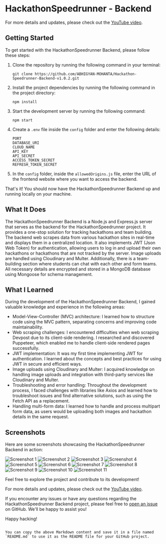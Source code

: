 # HackathonSpeedrunner - Backend

For more details and updates, please check out the [YouTube video](https://www.youtube.com/watch?v=Q0Yls0L_T8g&t=28s).

## Getting Started

To get started with the HackathonSpeedrunner Backend, please follow these steps:

1. Clone the repository by running the following command in your terminal:
   ```
   git clone https://github.com/ABHIGYAN-MOHANTA/Hackathon-Speedrunner-Backend-v1.0.2.git
   ```

2. Install the project dependencies by running the following command in the project directory:
   ```
   npm install
   ```

3. Start the development server by running the following command:
   ```
   npm start
   ```

4. Create a `.env` file inside the `config` folder and enter the following details:
   ```
   PORT
   DATABASE_URI
   CLOUD_NAME
   API_KEY
   API_SECRET
   ACCESS_TOKEN_SECRET
   REFRESH_TOKEN_SECRET
   ```

5. In the `config` folder, inside the `allowedOrigins.js` file, enter the URL of the frontend website where you want to access the backend.

That's it! You should now have the HackathonSpeedrunner Backend up and running locally on your machine.

## What It Does

The HackathonSpeedrunner Backend is a Node.js and Express.js server that serves as the backend for the HackathonSpeedrunner project. It provides a one-stop solution for tracking hackathons and team building. The backend web scrapes data from various hackathon sites in real-time and displays them in a centralized location. It also implements JWT (Json Web Token) for authentication, allowing users to log in and upload their own hackathons or hackathons that are not tracked by the server. Image uploads are handled using Cloudinary and Multer. Additionally, there is a team-building section where students can chat with each other and form teams. All necessary details are encrypted and stored in a MongoDB database using Mongoose for schema management.

## What I Learned

During the development of the HackathonSpeedrunner Backend, I gained valuable knowledge and experience in the following areas:

- Model-View-Controller (MVC) architecture: I learned how to structure code using the MVC pattern, separating concerns and improving code maintainability.
- Web scraping challenges: I encountered difficulties when web scraping Devpost due to its client-side rendering. I researched and discovered Puppeteer, which enabled me to handle client-side rendered pages successfully.
- JWT implementation: It was my first time implementing JWT for authentication. I learned about the concepts and best practices for using JWT in secure and efficient ways.
- Image uploads using Cloudinary and Multer: I acquired knowledge on handling image uploads and integration with third-party services like Cloudinary and Multer.
- Troubleshooting and error handling: Throughout the development process, I faced challenges with libraries like Axios and learned how to troubleshoot issues and find alternative solutions, such as using the Fetch API as a replacement.
- Handling multi-form data: I learned how to handle and process multipart form data, as users would be uploading both images and hackathon details in the same request.

## Screenshots

Here are some screenshots showcasing the HackathonSpeedrunner Backend in action:

![Screenshot 1](https://github.com/ABHIGYAN-MOHANTA/Hackathon-Speedrunner-Backend-v1.0.2/assets/110360901/2d7aa60a-6796-4deb-b31f-6c66654a3c11)
![Screenshot 2](https://github.com/ABHIGYAN-MOHANTA/Hackathon-Speedrunner-Backend-v1.0.2/assets/110360901/1a780c9c-0b6d-45e7-8280-a226b27f394c)
![Screenshot 3](https://github.com/ABHIGYAN-MOHANTA/Hackathon-Speedrunner-Backend-v1.0.2/assets/110360901/36bcbe13-84b2-44e7-94fb-53442aa2969c)
![Screenshot 4](https://github.com/ABHIGYAN-MOHANTA/Hackathon-Speedrunner-Backend-v1.0.2/assets/110360901/897ae292-b16e-4f55-a70d-035ffd5cfb8c)
![Screenshot 5](https://github.com/ABHIGYAN-MOHANTA/Hackathon-Speedrunner-Backend-v1.0.2/assets/110360901/dc42d70f-526b-4709-b2da-c4ce81418082)
![Screenshot 6](https://github.com/ABHIGYAN-MOHANTA/Hackathon-Speedrunner-Backend-v1.0.2/assets/110360901/08b47ada-fd54-49e1-849a-885517c45f83)
![Screenshot 7](https://github.com/ABHIGYAN-MOHANTA/Hackathon-Speedrunner-Backend-v1.0.2/assets/110360901/6683c54f-b401-4932-9c20-c8984f86c76b)
![Screenshot 8](https://github.com/ABHIGYAN-MOHANTA/Hackathon-Speedrunner-Backend-v1.0.2/assets/110360901/cbacb329-6883-4c6a-b6b4-2d4dffd19ff6)
![Screenshot 9](https://github.com/ABHIGYAN-MOHANTA/Hackathon-Speedrunner-Backend-v1.0.2/assets/110360901/b7a27ea8-5aa3-426c-b8a0-3674440e874d)
![Screenshot 10](https://github.com/ABHIGYAN-MOHANTA/Hackathon-Speedrunner-Backend-v1.0.2/assets/110360901/29117dad-ecc8-478b-a742-dde7fb48978e)
![Screenshot 11](https://github.com/ABHIGYAN-MOHANTA/Hackathon-Speedrunner-Backend-v1.0.2/assets/110360901/be17b0ae-ad8c-48bf-b229-e333f30c0bfa)

Feel free to explore the project and contribute to its development!

For more details and updates, please check out the [YouTube video](https://www.youtube.com/watch?v=Q0Yls0L_T8g&t=28s).

If you encounter any issues or have any questions regarding the HackathonSpeedrunner Backend project, please feel free to [open an issue](https://github.com/ABHIGYAN-MOHANTA/Hackathon-Speedrunner-Backend-v1.0.2/issues) on GitHub. We'll be happy to assist you!

Happy hacking!
```

You can copy the above Markdown content and save it in a file named `README.md` to use it as the README file for your GitHub project.
